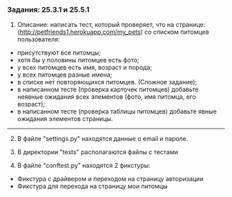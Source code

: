 ### Задания: 25.3.1 и 25.5.1
1. Описание: написать тест, который проверяет, что на странице: (http://petfriends1.herokuapp.com/my_pets) со списком питомцев пользователя:
- присутствуют все питомцы;
- хотя бы у половины питомцев есть фото;
- у всех питомцев есть имя, возраст и порода;
- у всех питомцев разные имена;
- в списке нет повторяющихся питомцев. (Сложное задание);
- в написанном тесте (проверка карточек питомцев) добавьте неявные ожидания всех элементов (фото, имя питомца, его возраст);
- в написанном тесте (проверка таблицы питомцев) добавьте явные ожидания элементов страницы.
----------------------------------------------------------------------------------------------------------------------------
2. В файле "settings.py" находятся данные о email и пароле.

3. В директории "tests" располагаются файлы с тестами

4. В файле "conftest.py" находятся 2 фикстуры:
- Фикстура с драйвером и переходом на страницу авторизации
- Фикстура для перехода на страницу мои питомцы
